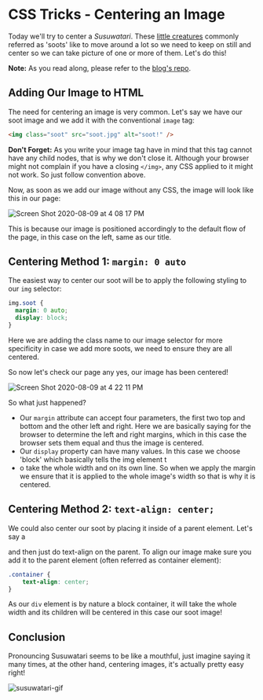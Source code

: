 # CSS Tricks - Centering an Image

Today we'll try to center a _Susuwatari_. These [little creatures](https://en.wikipedia.org/wiki/Susuwatari) commonly referred as 'soots' like to move around a lot so we need to keep on still and center so we can take picture of one or more of them. Let's do this!

**Note:** As you read along, please refer to the [blog's repo](https://github.com/fbohz/blogs_helper/tree/master/css/center-img).

## Adding Our Image to HTML

The need for centering an image is very common. Let's say we have our soot image and we add it with the conventional `image` tag:

```html
<img class="soot" src="soot.jpg" alt="soot!" />
```

**Don't Forget:** As you write your image tag have in mind that this tag cannot have any child nodes, that is why we don't close it. Although your browser might not complain if you have a closing `</img>`, any CSS applied to it might not work. So just follow convention above.

Now, as soon as we add our image without any CSS, the image will look like this in our page:

![Screen Shot 2020-08-09 at 4 08 17 PM](https://user-images.githubusercontent.com/15071636/89741894-a944ed80-da5a-11ea-9b4b-3c434c42ab38.png)

This is because our image is positioned accordingly to the default flow of the page, in this case on the left, same as our title.

## Centering Method 1: `margin: 0 auto`

The easiest way to center our soot will be to apply the following styling to our `img` selector:

```css
img.soot {
  margin: 0 auto;
  display: block;
}
```

Here we are adding the class name to our image selector for more specificity in case we add more soots, we need to ensure they are all centered. 

So now let's check our page any yes, our image has been centered!

![Screen Shot 2020-08-09 at 4 22 11 PM](https://user-images.githubusercontent.com/15071636/89742120-b7940900-da5c-11ea-878e-1cf9b99a4ae4.png)

So what just happened?

- Our `margin` attribute can accept four parameters, the first two top and bottom and the other left and right. Here we are basically saying for the browser to determine the left and right margins, which in this case the browser sets them equal and thus the image is centered.
- Our `display` property can have many values. In this case we choose 'block' which basically tells the img element t
- o take the whole width and on its own line. So when we apply the margin we ensure that it is applied to the whole image's width so that is why it is centered.

## Centering Method 2: `text-align: center;`

We could also center our soot by placing it inside of a parent element. Let's say a <div> and then just do text-align on the parent. To align our image make sure you add it to the parent element (often referred as container element):

```css
.container {
    text-align: center;
}
```

As our `div` element is by nature a block container, it will take the whole width and its children will be centered in this case our soot image!

## Conclusion

Pronouncing Susuwatari seems to be like a mouthful, just imagine saying it many times, at the other hand, centering images, it's actually pretty easy right!

![susuwatari-gif](https://media.giphy.com/media/hAuYWrVIyfK5G/giphy.gif)